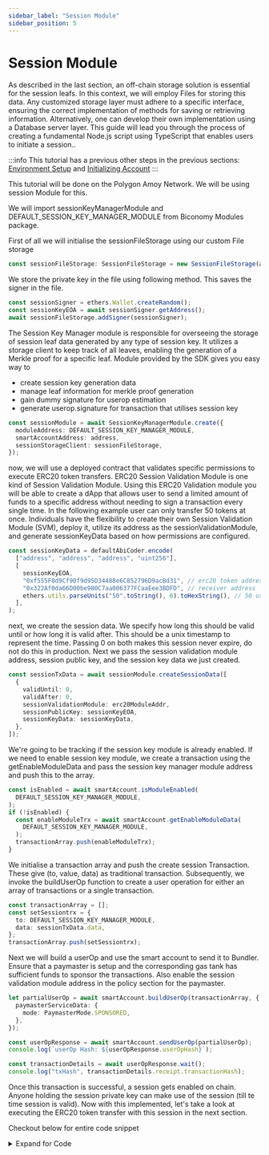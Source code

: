```yaml
---
sidebar_label: "Session Module"
sidebar_position: 5
---
```


# Session Module

As described in the last section, an off-chain storage solution is essential for the session leafs. In this context, we will employ Files for storing this data. Any customized storage layer must adhere to a specific interface, ensuring the correct implementation of methods for saving or retrieving information. Alternatively, one can develop their own implementation using a Database server layer. This guide will lead you through the process of creating a fundamental Node.js script using TypeScript that enables users to initiate a session..

:::info This tutorial has a previous other steps in the previous sections:
[Environment Setup](environmentsetup) and
[Initializing Account](initializeaccount)
:::

This tutorial will be done on the Polygon Amoy Network. We will be using session Module for this.

We will import sessionKeyManagerModule and DEFAULT_SESSION_KEY_MANAGER_MODULE from Biconomy Modules package.

First of all we will initialise the sessionFileStorage using our custom File storage

```typescript
const sessionFileStorage: SessionFileStorage = new SessionFileStorage(address);
```

We store the private key in the file using following method. This saves the signer in the file.

```typescript
const sessionSigner = ethers.Wallet.createRandom();
const sessionKeyEOA = await sessionSigner.getAddress();
await sessionFileStorage.addSigner(sessionSigner);
```

The Session Key Manager module is responsible for overseeing the storage of session leaf data generated by any type of session key. It utilizes a storage client to keep track of all leaves, enabling the generation of a Merkle proof for a specific leaf. Module provided by the SDK gives you easy way to

- create session key generation data
- manage leaf information for merkle proof generation
- gain dummy signature for userop estimation
- generate userop.signature for transaction that utilises session key

```typescript
const sessionModule = await SessionKeyManagerModule.create({
  moduleAddress: DEFAULT_SESSION_KEY_MANAGER_MODULE,
  smartAccountAddress: address,
  sessionStorageClient: sessionFileStorage,
});
```

now, we will use a deployed contract that validates specific permissions to execute ERC20 token transfers. ERC20 Session Validation Module is one kind of Session Validation Module. Using this ERC20 Validation module you will be able to create a dApp that allows user to send a limited amount of funds to a specific address without needing to sign a transaction every single time. In the following example user can only transfer 50 tokens at once. Individuals have the flexibility to create their own Session Validation Module (SVM), deploy it, utilize its address as the sessionValidationModule, and generate sessionKeyData based on how permissions are configured.

```typescript
const sessionKeyData = defaultAbiCoder.encode(
  ["address", "address", "address", "uint256"],
  [
    sessionKeyEOA,
    "0xf555F8d9Cf90f9d95D34488e6C852796D9acBd31", // erc20 token address
    "0x322Af0da66D00be980C7aa006377FCaaEee3BDFD", // receiver address
    ethers.utils.parseUnits("50".toString(), 6).toHexString(), // 50 usdc amount
  ],
);
```

next, we create the session data. We specify how long this should be valid until or how long it is valid after. This should be a unix timestamp to represent the time. Passing 0 on both makes this session never expire, do not do this in production. Next we pass the session validation module address, session public key, and the session key data we just created.

```typescript
const sessionTxData = await sessionModule.createSessionData([
  {
    validUntil: 0,
    validAfter: 0,
    sessionValidationModule: erc20ModuleAddr,
    sessionPublicKey: sessionKeyEOA,
    sessionKeyData: sessionKeyData,
  },
]);
```

We're going to be tracking if the session key module is already enabled. If we need to enable session key module, we create a transaction using the getEnableModuleData and pass the session key manager module address and push this to the array.

```typescript
const isEnabled = await smartAccount.isModuleEnabled(
  DEFAULT_SESSION_KEY_MANAGER_MODULE,
);
if (!isEnabled) {
  const enableModuleTrx = await smartAccount.getEnableModuleData(
    DEFAULT_SESSION_KEY_MANAGER_MODULE,
  );
  transactionArray.push(enableModuleTrx);
}
```

We initialise a transaction array and push the create session Transaction. These give (to, value, data) as traditional transaction. Subsequently, we invoke the buildUserOp function to create a user operation for either an array of transactions or a single transaction.

```typescript
const transactionArray = [];
const setSessiontrx = {
  to: DEFAULT_SESSION_KEY_MANAGER_MODULE,
  data: sessionTxData.data,
};
transactionArray.push(setSessiontrx);
```

Next we will build a userOp and use the smart account to send it to Bundler. Ensure that a paymaster is setup and the corresponding gas tank has sufficient funds to sponsor the transactions. Also enable the session validation module address in the policy section for the paymaster.

```typescript
let partialUserOp = await smartAccount.buildUserOp(transactionArray, {
  paymasterServiceData: {
    mode: PaymasterMode.SPONSORED,
  },
});

const userOpResponse = await smartAccount.sendUserOp(partialUserOp);
console.log(`userOp Hash: ${userOpResponse.userOpHash}`);

const transactionDetails = await userOpResponse.wait();
console.log("txHash", transactionDetails.receipt.transactionHash);
```

Once this transaction is successful, a session gets enabled on chain. Anyone holding the session private key can make use of the session (till te time session is valid). Now with this implemented, let's take a look at executing the ERC20 token transfer with this session in the next section.

Checkout below for entire code snippet

<details>
<summary> Expand for Code </summary>

```typescript
import { defaultAbiCoder } from "ethers/lib/utils";
import {
  ECDSAOwnershipValidationModule,
  DEFAULT_ECDSA_OWNERSHIP_MODULE,
  SessionKeyManagerModule,
  DEFAULT_SESSION_KEY_MANAGER_MODULE,
} from "@biconomy/modules";
import { config } from "dotenv";
import { IBundler, Bundler } from "@biconomy/bundler";
import {
  BiconomySmartAccountV2,
  DEFAULT_ENTRYPOINT_ADDRESS,
} from "@biconomy/account";
import { Wallet, providers, ethers } from "ethers";
import { ChainId } from "@biconomy/core-types";
import {
  IPaymaster,
  BiconomyPaymaster,
  PaymasterMode,
} from "@biconomy/paymaster";
import { SessionFileStorage } from "./customSession";

let smartAccount: BiconomySmartAccountV2;
let address: string;

config();

const bundler: IBundler = new Bundler({
  bundlerUrl:
    "https://bundler.biconomy.io/api/v2/80002/nJPK7B3ru.dd7f7861-190d-41bd-af80-6877f74b8f44",
  chainId: 80002,
  entryPointAddress: DEFAULT_ENTRYPOINT_ADDRESS,
});

console.log({ ep: DEFAULT_ENTRYPOINT_ADDRESS });

const paymaster: IPaymaster = new BiconomyPaymaster({
  paymasterUrl:
    "https://paymaster.biconomy.io/api/v1/80002/HvwSf9p7Q.a898f606-37ed-48d7-b79a-cbe9b228ce43",
});

const provider = new providers.JsonRpcProvider(
  "https://rpc-amoy.polygon.technology/",
);
const wallet = new Wallet(process.env.PRIVATE_KEY || "", provider);

async function createAccount() {
  const module = await ECDSAOwnershipValidationModule.create({
    signer: wallet,
    moduleAddress: DEFAULT_ECDSA_OWNERSHIP_MODULE,
  });
  let biconomySmartAccount = await BiconomySmartAccountV2.create({
    chainId: 80002,
    bundler: bundler,
    paymaster: paymaster,
    entryPointAddress: DEFAULT_ENTRYPOINT_ADDRESS,
    defaultValidationModule: module,
    activeValidationModule: module,
  });
  address = await biconomySmartAccount.getAccountAddress();
  console.log(address);
  smartAccount = biconomySmartAccount;

  return biconomySmartAccount;
}

const createSession = async () => {
  await createAccount();
  try {
    const erc20ModuleAddr = "0x000000D50C68705bd6897B2d17c7de32FB519fDA";
    // -----> setMerkle tree tx flow
    // create dapp side session key
    const sessionSigner = ethers.Wallet.createRandom();
    const sessionKeyEOA = await sessionSigner.getAddress();
    console.log("sessionKeyEOA", sessionKeyEOA);
    const sessionFileStorage: SessionFileStorage = new SessionFileStorage(
      address,
    );

    // generate sessionModule
    console.log(
      "Adding session signer",
      sessionSigner.publicKey,
      sessionSigner,
    );

    await sessionFileStorage.addSigner(sessionSigner);
    const sessionModule = await SessionKeyManagerModule.create({
      moduleAddress: DEFAULT_SESSION_KEY_MANAGER_MODULE,
      smartAccountAddress: address,
      sessionStorageClient: sessionFileStorage,
    });

    // cretae session key data
    const sessionKeyData = defaultAbiCoder.encode(
      ["address", "address", "address", "uint256"],
      [
        sessionKeyEOA,
        "0xf555F8d9Cf90f9d95D34488e6C852796D9acBd31", // erc20 token address
        "0x322Af0da66D00be980C7aa006377FCaaEee3BDFD", // receiver address
        ethers.utils.parseUnits("50".toString(), 6).toHexString(), // 50 usdc amount
      ],
    );
    const sessionTxData = await sessionModule.createSessionData([
      {
        validUntil: 0,
        validAfter: 0,
        sessionValidationModule: erc20ModuleAddr,
        sessionPublicKey: sessionKeyEOA,
        sessionKeyData: sessionKeyData,
      },
    ]);

    // tx to set session key
    const setSessiontrx = {
      to: DEFAULT_SESSION_KEY_MANAGER_MODULE, // session manager module address
      data: sessionTxData.data,
    };

    const transactionArray = [];

    const isEnabled = await smartAccount.isModuleEnabled(
      DEFAULT_SESSION_KEY_MANAGER_MODULE,
    );
    if (!isEnabled) {
      const enableModuleTrx = await smartAccount.getEnableModuleData(
        DEFAULT_SESSION_KEY_MANAGER_MODULE,
      );
      transactionArray.push(enableModuleTrx);
    }

    transactionArray.push(setSessiontrx);
    let partialUserOp = await smartAccount.buildUserOp(transactionArray, {
      paymasterServiceData: {
        mode: PaymasterMode.SPONSORED,
      },
    });
    console.log(partialUserOp);
    const userOpResponse = await smartAccount.sendUserOp(partialUserOp);
    console.log(`userOp Hash: ${userOpResponse.userOpHash}`);
    const transactionDetails = await userOpResponse.wait();
    console.log("txHash", transactionDetails.receipt.transactionHash);
  } catch (err: any) {
    console.error(err);
  }
};

createSession();
```

</details>
